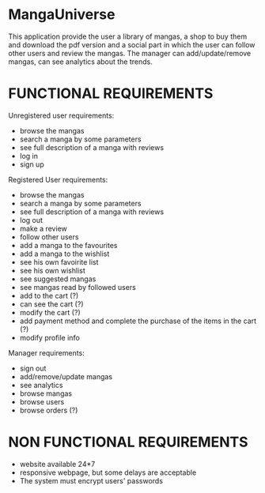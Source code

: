 # MangaUniverse

This application provide the user a library of mangas, a shop to buy them and download the pdf version and a social part in which the user can follow other users and review the mangas.
The manager can add/update/remove mangas, can see analytics about the trends.

# FUNCTIONAL REQUIREMENTS
Unregistered user requirements:
- browse the mangas
- search a manga by some parameters
- see full description of a manga with reviews
- log in
- sign up

Registered User requirements:
- browse the mangas
- search a manga by some parameters
- see full description of a manga with reviews
- log out
- make a review
- follow other users
- add a manga to the favourites
- add a manga to the wishlist
- see his own favoirite list
- see his own wishlist
- see suggested mangas
- see mangas read by followed users
- add to the cart (?)
- can see the cart (?)
- modify the cart (?)
- add payment method and complete the purchase of the items in the cart (?)
- modify profile info

Manager requirements:
- sign out
- add/remove/update mangas
- see analytics
- browse mangas
- browse users
- browse orders (?)
  
# NON FUNCTIONAL REQUIREMENTS
- website available 24*7
- responsive webpage, but some delays are acceptable
- The system must encrypt users' passwords

